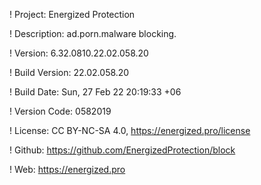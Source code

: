 ! Project: Energized Protection

! Description: ad.porn.malware blocking.

! Version: 6.32.0810.22.02.058.20

! Build Version: 22.02.058.20

! Build Date: Sun, 27 Feb 22 20:19:33 +06

! Version Code: 0582019

! License: CC BY-NC-SA 4.0, https://energized.pro/license

! Github: https://github.com/EnergizedProtection/block

! Web: https://energized.pro
